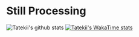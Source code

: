 # Still Processing
![Tatekii's github stats](https://github-readme-stats.vercel.app/api?username=Tatekii&show_icons=true&theme=bear)
[![Tatekii's  WakaTime stats](https://github-readme-stats.vercel.app/api/wakatime?username=Tatekii)](https://github.com/anuraghazra/github-readme-stats)

